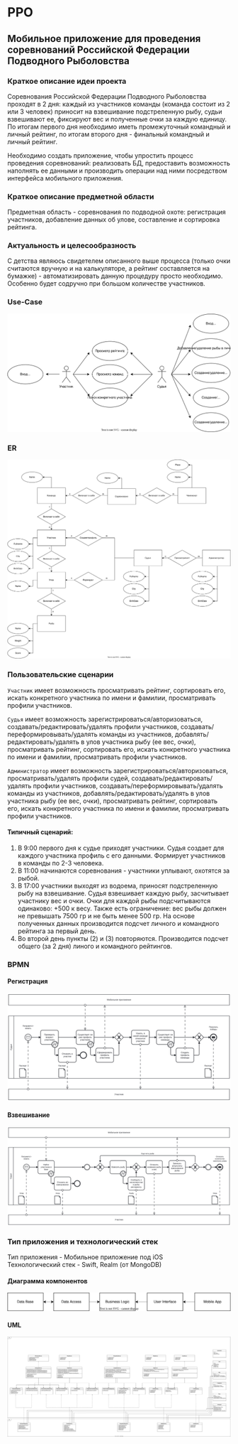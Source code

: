 # PPO

## Мобильное приложение для проведения соревнований Российской Федерации Подводного Рыболовства

### Краткое описание идеи проекта  
Соревнования Российской Федерации Подводного Рыболовства проходят в 2 дня: каждый из участников команды (команда состоит из 2 или 3 человек) приносит на взвешивание подстреленную рыбу, судьи взвешивают ее, фиксируют вес и полученные очки за каждую единицу. По итогам первого дня необходимо иметь промежуточный командный и личный рейтинг, по итогам второго дня - финальный командный и личный рейтинг.  

Необходимо создать приложение, чтобы упростить процесс проведения соревнований: реализовать БД, предоставить возможность наполнять ее данными и производить операции над ними посредством интерфейса мобильного приложения.  

### Краткое описание предметной области  
Предметная область - соревнования по подводной охоте: регистрация участников, добавление данных об улове, составление и сортировка рейтинга. 

### Актуальность и целесообразность  
С детства являюсь свидетелем описанного выше процесса (только очки считаются вручную и на калькуляторе, а рейтинг составляется на бумажке) - автоматизировать данную процедуру просто необходимо. Особенно будет содручно при большом количестве участников.

### Use-Case  

![UC](./lab01/UseCase.svg)

### ER 

![ER](./lab01/ER.svg)

### Пользовательские сценарии  

`Участник` имеет возможность просматривать рейтинг, сортировать его, искать конкретного участника по имени и фамилии, просматривать профили участников.  

`Судья` имеет возможность зарегистрироваться/авторизоваться, создавать/редактировать/удалять профили участников, создавать/переформировывать/удалять команды из участников, добавлять/редактировать/удалять в улов участника рыбу (ее вес, очки), просматривать рейтинг, сортировать его, искать конкретного участника по имени и фамилии, просматривать профили участников.  

`Администратор` имеет возможность зарегистрироваться/авторизоваться, просматривать/удалять профили судей, создавать/редактировать/удалять профили участников, создавать/переформировывать/удалять команды из участников, добавлять/редактировать/удалять в улов участника рыбу (ее вес, очки), просматривать рейтинг, сортировать его, искать конкретного участника по имени и фамилии, просматривать профили участников.  

#### Типичный сценарий:  
1. В 9:00 первого дня к судье приходят участники. Судья создает для каждого участника профиль с его данными. Формирует участников в команды по 2-3 человека.  
2. В 11:00 начинаются соревнования - участники уплывают, охотятся за рыбой.  
3. В 17:00 участники выходят из водоема, приносят подстреленную рыбу на взвешивание. Судья взвешивает каждую рыбу, засчитывает участнику вес и очки. Очки для каждой рыбы подсчитываются одинаково: +500 к весу. Также есть ограничение: вес рыбы должен не превышать 7500 гр и не быть менее 500 гр. На основе полученных данных производится подсчет личного и командного рейтинга за первый день. 
4. Во второй день пункты (2) и (3) повторяются. Производится подсчет общего (за 2 дня) линого и командного рейтингов.


### BPMN 

#### Регистрация  
![BPMN_registration](./lab01/registration.svg)

#### Взвешивание  
![BPMN_weighing](./lab01/weighing.svg)


### Тип приложения и технологический стек  

Тип приложения - Мобильное приложение под iOS  
Технологический стек - Swift, Realm (от MongoDB)  

#### Диаграмма компонентов  
![comp](./lab02/components.svg)

#### UML  
![UML](./lab02/UML.svg)
